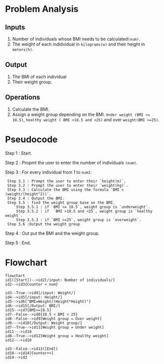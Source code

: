 # Problem Analysis
## Inputs
1. Number of individuals whose BMI needs to be calculated`(num)`.
2. The weight of each indidvidual in `kilograms(w)` and their height in `meters(h)`.
## Output
1. The BMI of each individual
2. Their weight group. 
## Operations
1. Calculate the BMI.
2. Assign a weight group depending on the BMI. `Under weight (BMI <= 18.5)`, `healthy weight ( BMI >18.5 and <25)` and over `weight(BMI >=25)`.
# Pseudocode
Step 1 : Start.

Step 2 : Propmt the user to enter the number of individuals `(num)`.

Step 3 : For every individual from 1 to `num1`:
     
     Step 3.1 : Prompt the user to enter their `height(m)`.
     Step 3.2 : Prompt the user to enter their `weight(kg)`.
     Step 3.3 : Calculate the BMI using the formula `BMI = (weight/(height^2))`.
     Step 3.4 : Output the BMI.
     Step 3.5 : find the weight group base on the BMI.
         Step 3.5.1 : if `BMI <= 18.5`, weight group is `underweight`.
         Step 3.5.2 : if  `BMI >18.5 and <25`, weight group is `healthy weight`.
         Step 3.5.3 : if `BMI >=25`, weight group is `overweight`.
     Step 3.6 :Output the weight group
     
 Step 4 : Out put the BMI and the weight group.
 
 Step 5 : End.


# Flowchart



``` mermaid
flowchart 
id1([Start])-->id2[/input: Number of individuals/]
id2-->id3{Counter < num}

id3--True-->id4[/input: Weight/]
id4-->id5[/input: Height/]
id5-->id6["BMI=Weight/(Height*Height)"] 
id6-->id15[/Output: BMI/]
id15-->id7{BMI<=18.5}
id7--False-->id8{18.5 < BMI < 25}
id8--False-->id9[Weight group = Over weight]
id9--->id10[/Output: Weight group/]
id7--True-->id11[Weight group = Under weight]
id11--->id10
id8--True-->id12[Weight group = Healthy weight]
id12--->id10

id3--False-->id13([End])
id10-->id14[Counter++]
id14-->id3
```
